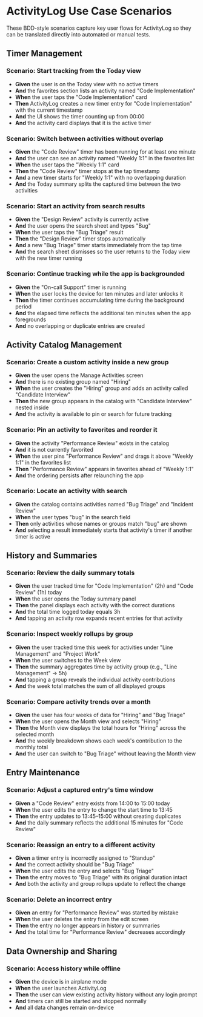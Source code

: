 # ActivityLog Use Case Scenarios

These BDD-style scenarios capture key user flows for ActivityLog so they can be translated directly into automated or manual tests.

## Timer Management

### Scenario: Start tracking from the Today view
- **Given** the user is on the Today view with no active timers
- **And** the favorites section lists an activity named "Code Implementation"
- **When** the user taps the "Code Implementation" card
- **Then** ActivityLog creates a new timer entry for "Code Implementation" with the current timestamp
- **And** the UI shows the timer counting up from 00:00
- **And** the activity card displays that it is the active timer

### Scenario: Switch between activities without overlap
- **Given** the "Code Review" timer has been running for at least one minute
- **And** the user can see an activity named "Weekly 1:1" in the favorites list
- **When** the user taps the "Weekly 1:1" card
- **Then** the "Code Review" timer stops at the tap timestamp
- **And** a new timer starts for "Weekly 1:1" with no overlapping duration
- **And** the Today summary splits the captured time between the two activities

### Scenario: Start an activity from search results
- **Given** the "Design Review" activity is currently active
- **And** the user opens the search sheet and types "Bug"
- **When** the user taps the "Bug Triage" result
- **Then** the "Design Review" timer stops automatically
- **And** a new "Bug Triage" timer starts immediately from the tap time
- **And** the search sheet dismisses so the user returns to the Today view with the new timer running

### Scenario: Continue tracking while the app is backgrounded
- **Given** the "On-call Support" timer is running
- **When** the user locks the device for ten minutes and later unlocks it
- **Then** the timer continues accumulating time during the background period
- **And** the elapsed time reflects the additional ten minutes when the app foregrounds
- **And** no overlapping or duplicate entries are created

## Activity Catalog Management

### Scenario: Create a custom activity inside a new group
- **Given** the user opens the Manage Activities screen
- **And** there is no existing group named "Hiring"
- **When** the user creates the "Hiring" group and adds an activity called "Candidate Interview"
- **Then** the new group appears in the catalog with "Candidate Interview" nested inside
- **And** the activity is available to pin or search for future tracking

### Scenario: Pin an activity to favorites and reorder it
- **Given** the activity "Performance Review" exists in the catalog
- **And** it is not currently favorited
- **When** the user pins "Performance Review" and drags it above "Weekly 1:1" in the favorites list
- **Then** "Performance Review" appears in favorites ahead of "Weekly 1:1"
- **And** the ordering persists after relaunching the app

### Scenario: Locate an activity with search
- **Given** the catalog contains activities named "Bug Triage" and "Incident Review"
- **When** the user types "bug" in the search field
- **Then** only activities whose names or groups match "bug" are shown
- **And** selecting a result immediately starts that activity's timer if another timer is active

## History and Summaries

### Scenario: Review the daily summary totals
- **Given** the user tracked time for "Code Implementation" (2h) and "Code Review" (1h) today
- **When** the user opens the Today summary panel
- **Then** the panel displays each activity with the correct durations
- **And** the total time logged today equals 3h
- **And** tapping an activity row expands recent entries for that activity

### Scenario: Inspect weekly rollups by group
- **Given** the user tracked time this week for activities under "Line Management" and "Project Work"
- **When** the user switches to the Week view
- **Then** the summary aggregates time by activity group (e.g., "Line Management" → 5h)
- **And** tapping a group reveals the individual activity contributions
- **And** the week total matches the sum of all displayed groups

### Scenario: Compare activity trends over a month
- **Given** the user has four weeks of data for "Hiring" and "Bug Triage"
- **When** the user opens the Month view and selects "Hiring"
- **Then** the Month view displays the total hours for "Hiring" across the selected month
- **And** the weekly breakdown shows each week's contribution to the monthly total
- **And** the user can switch to "Bug Triage" without leaving the Month view

## Entry Maintenance

### Scenario: Adjust a captured entry's time window
- **Given** a "Code Review" entry exists from 14:00 to 15:00 today
- **When** the user edits the entry to change the start time to 13:45
- **Then** the entry updates to 13:45–15:00 without creating duplicates
- **And** the daily summary reflects the additional 15 minutes for "Code Review"

### Scenario: Reassign an entry to a different activity
- **Given** a timer entry is incorrectly assigned to "Standup"
- **And** the correct activity should be "Bug Triage"
- **When** the user edits the entry and selects "Bug Triage"
- **Then** the entry moves to "Bug Triage" with its original duration intact
- **And** both the activity and group rollups update to reflect the change

### Scenario: Delete an incorrect entry
- **Given** an entry for "Performance Review" was started by mistake
- **When** the user deletes the entry from the edit screen
- **Then** the entry no longer appears in history or summaries
- **And** the total time for "Performance Review" decreases accordingly

## Data Ownership and Sharing

### Scenario: Access history while offline
- **Given** the device is in airplane mode
- **When** the user launches ActivityLog
- **Then** the user can view existing activity history without any login prompt
- **And** timers can still be started and stopped normally
- **And** all data changes remain on-device
